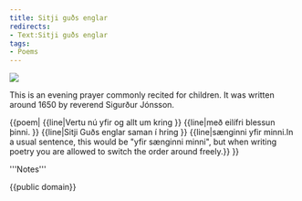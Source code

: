 ```yaml
---
title: Sitji guðs englar
redirects:
- Text:Sitji guðs englar
tags:
- Poems
---
```


<Image src="Loftmynd.jpeg" position="right"/>
<level level="c1"/>

This is an evening prayer commonly recited for children. It was written around 1650 by reverend Sigurður Jónsson.

{{poem|
{{line|Vertu nú yfir og allt um kring }}
{{line|með eilífri blessun þinni. }}
{{line|Sitji Guðs englar saman í hring }}
{{line|sænginni yfir minni.<note>In a usual sentence, this would be "yfir sænginni minni", but when writing poetry you are allowed to switch the order around freely.</note>}}
}}

<div class=notes>
'''Notes'''

</div>

{{public domain}}